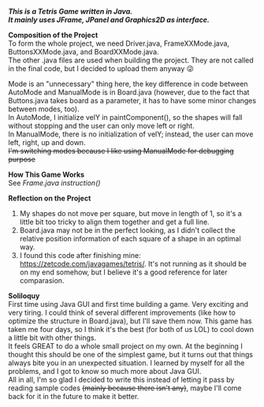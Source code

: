***This is a Tetris Game written in Java.  
It mainly uses JFrame, JPanel and Graphics2D as interface.***

**Composition of the Project**  
To form the whole project, we need Driver.java, FrameXXMode.java, ButtonsXXMode.java, and BoardXXMode.java.  
The other .java files are used when building the project. They are not called in the final code, but I decided to upload them anyway 😜  

Mode is an "unnecessary" thing here, the key difference in code between AutoMode and ManualMode is in Board.java (however, due to the fact that Buttons.java takes board as a parameter, it has to have some minor changes between modes, too).  
In AutoMode, I initialize velY in paintComponent(), so the shapes will fall without stopping and the user can only move left or right.  
In ManualMode, there is no initialization of velY; instead, the user can move left, right, up and down.  
~~I'm switching modes because I like using ManualMode for debugging purpose~~  

**How This Game Works**  
See *Frame.java instruction()*  

**Reflection on the Project**  
1. My shapes do not move per square, but move in length of 1, so it's a little bit too tricky to align them together and get a full line.  
2. Board.java may not be in the perfect looking, as I didn't collect the relative position information of each square of a shape in an optimal way.  
3. I found this code after finishing mine: https://zetcode.com/javagames/tetris/. It's not running as it should be on my end somehow, but I believe it's a good reference for later comparasion.  

**Soliloquy**  
First time using Java GUI and first time building a game. Very exciting and very tiring. I could think of several different improvements (like how to optimize the structure in Board.java), but I'll save them now. This game has taken me four days, so I think it's the best (for both of us LOL) to cool down a little bit with other things.  
It feels GREAT to do a whole small project on my own. At the beginning I thought this should be one of the simplest game, but it turns out that things always bite you in an unexpected situation. I learned by myself for all the problems, and I got to know so much more about Java GUI.  
All in all, I'm so glad I decided to write this instead of letting it pass by reading sample codes ~~(mainly because there isn't any)~~, maybe I'll come back for it in the future to make it better.
